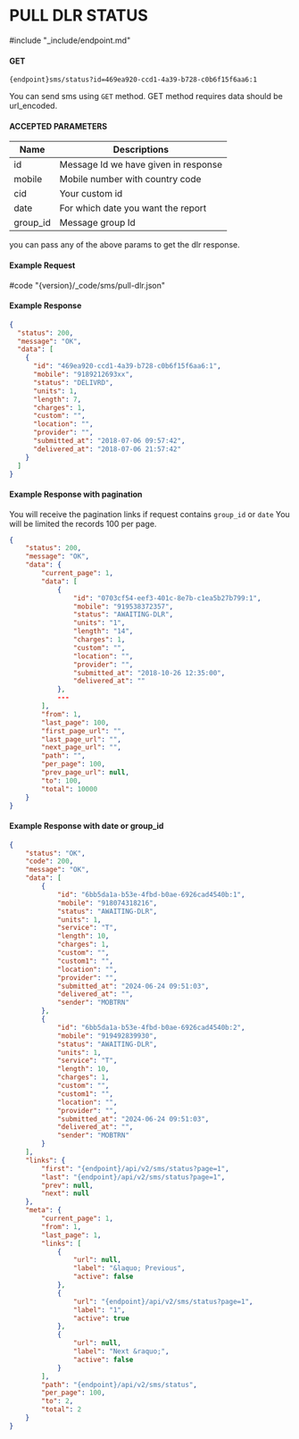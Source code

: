 # PULL DLR STATUS
#include "_include/endpoint.md"

#### GET

```
{endpoint}sms/status?id=469ea920-ccd1-4a39-b728-c0b6f15f6aa6:1
```

You can send sms using `GET` method. GET method requires data should be url_encoded.

#### ACCEPTED PARAMETERS

| Name     | Descriptions                         |
| -------- | ------------------------------------ |
| id       | Message Id we have given in response |
| mobile   | Mobile number with country code      |
| cid      | Your custom id                       |
| date     | For which date you want the report   |
| group_id | Message group Id                     |

you can pass any of the above params to get the dlr response.

#### Example Request

#code "{version}/_code/sms/pull-dlr.json"

#### Example Response

```json
{
  "status": 200,
  "message": "OK",
  "data": [
    {
      "id": "469ea920-ccd1-4a39-b728-c0b6f15f6aa6:1",
      "mobile": "9189212693xx",
      "status": "DELIVRD",
      "units": 1,
      "length": 7,
      "charges": 1,
      "custom": "",
      "location": "",
      "provider": "",
      "submitted_at": "2018-07-06 09:57:42",
      "delivered_at": "2018-07-06 21:57:42"
    }
  ]
}
```

#### Example Response with pagination

You will receive the pagination links if request contains `group_id` or `date`
You will be limited the records 100 per page.

```json
{
    "status": 200,
    "message": "OK",
    "data": {
        "current_page": 1,
        "data": [
            {
                "id": "0703cf54-eef3-401c-8e7b-c1ea5b27b799:1",
                "mobile": "919538372357",
                "status": "AWAITING-DLR",
                "units": "1",
                "length": "14",
                "charges": 1,
                "custom": "",
                "location": "",
                "provider": "",
                "submitted_at": "2018-10-26 12:35:00",
                "delivered_at": ""
            },
            ---
        ],
        "from": 1,
        "last_page": 100,
        "first_page_url": "",
        "last_page_url": "",
        "next_page_url": "",
        "path": "",
        "per_page": 100,
        "prev_page_url": null,
        "to": 100,
        "total": 10000
    }
}
```
#### Example Response with date or group_id

```json
{
    "status": "OK",
    "code": 200,
    "message": "OK",
    "data": [
        {
            "id": "6bb5da1a-b53e-4fbd-b0ae-6926cad4540b:1",
            "mobile": "918074318216",
            "status": "AWAITING-DLR",
            "units": 1,
            "service": "T",
            "length": 10,
            "charges": 1,
            "custom": "",
            "custom1": "",
            "location": "",
            "provider": "",
            "submitted_at": "2024-06-24 09:51:03",
            "delivered_at": "",
            "sender": "MOBTRN"
        },
        {
            "id": "6bb5da1a-b53e-4fbd-b0ae-6926cad4540b:2",
            "mobile": "919492839930",
            "status": "AWAITING-DLR",
            "units": 1,
            "service": "T",
            "length": 10,
            "charges": 1,
            "custom": "",
            "custom1": "",
            "location": "",
            "provider": "",
            "submitted_at": "2024-06-24 09:51:03",
            "delivered_at": "",
            "sender": "MOBTRN"
        }
    ],
    "links": {
        "first": "{endpoint}/api/v2/sms/status?page=1",
        "last": "{endpoint}/api/v2/sms/status?page=1",
        "prev": null,
        "next": null
    },
    "meta": {
        "current_page": 1,
        "from": 1,
        "last_page": 1,
        "links": [
            {
                "url": null,
                "label": "&laquo; Previous",
                "active": false
            },
            {
                "url": "{endpoint}/api/v2/sms/status?page=1",
                "label": "1",
                "active": true
            },
            {
                "url": null,
                "label": "Next &raquo;",
                "active": false
            }
        ],
        "path": "{endpoint}/api/v2/sms/status",
        "per_page": 100,
        "to": 2,
        "total": 2
    }
}

```